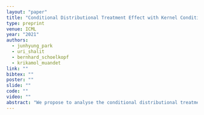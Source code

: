 ```yaml
---
layout: "paper"
title: "Conditional Distributional Treatment Effect with Kernel Conditional Mean Embeddings and U-Statistic Regression"
type: preprint
venue: ICML
year: "2021"
authors:
  - junhyung_park
  - uri_shalit
  - bernhard_schoelkopf
  - krikamol_muandet
link: ""
bibtex: ""
poster: ""
slide: ""
code: ""
video: ""
abstract: "We propose to analyse the conditional distributional treatment effect (CoDiTE), which, in contrast to the more common conditional average treatment effect (CATE), is designed to encode a treatment's distributional aspects beyond the mean. We first introduce a formal definition of the CoDiTE associated with a distance function between probability measures. Then we discuss the CoDiTE associated with the maximum mean discrepancy via kernel conditional mean embeddings, which, coupled with a hypothesis test, tells us whether there is any conditional distributional effect of the treatment. Finally, we investigate what kind of conditional distributional effect the treatment has, both in an exploratory manner via the conditional witness function, and in a quantitative manner via U-statistic regression, generalising the CATE to higher-order moments. Experiments on synthetic, semi-synthetic and real datasets demonstrate the merits of our approach."
---
```

